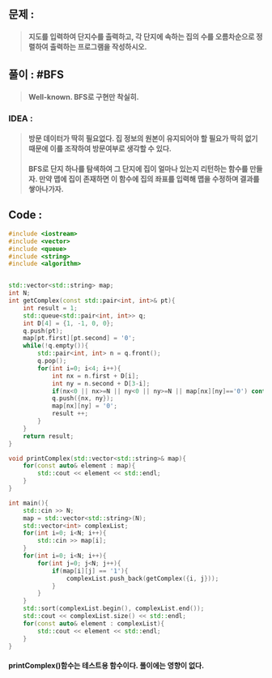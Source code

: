 ## 문제 :
> #### 지도를 입력하여 단지수를 출력하고, 각 단지에 속하는 집의 수를 오름차순으로 정렬하여 출력하는 프로그램을 작성하시오.

## 풀이 : #BFS
> #### Well-known. BFS로 구현만 착실히.

### IDEA :
> #### 방문 데이터가 딱히 필요없다. 집 정보의 원본이 유지되어야 할 필요가 딱히 없기 때문에 이를 조작하여 방문여부로 생각할 수 있다.
> #### BFS로 단지 하나를 탐색하여 그 단지에 집이 얼마나 있는지 리턴하는 함수를 만들자. 만약 맵에 집이 존재하면 이 함수에 집의 좌표를 입력해 맵을 수정하며 결과를 쌓아나가자.

## Code :
```cpp
#include <iostream>
#include <vector>
#include <queue>
#include <string>
#include <algorithm>


std::vector<std::string> map;
int N;
int getComplex(const std::pair<int, int>& pt){
    int result = 1;
    std::queue<std::pair<int, int>> q;
    int D[4] = {1, -1, 0, 0};
    q.push(pt);
    map[pt.first][pt.second] = '0';
    while(!q.empty()){
        std::pair<int, int> n = q.front();
        q.pop();
        for(int i=0; i<4; i++){
            int nx = n.first + D[i];
            int ny = n.second + D[3-i];
            if(nx<0 || nx>=N || ny<0 || ny>=N || map[nx][ny]=='0') continue;
            q.push({nx, ny});
            map[nx][ny] = '0';
            result ++;
        }
    }
    return result;
}

void printComplex(std::vector<std::string>& map){
    for(const auto& element : map){
        std::cout << element << std::endl;
    }
}

int main(){
    std::cin >> N;
    map = std::vector<std::string>(N);
    std::vector<int> complexList;
    for(int i=0; i<N; i++){
        std::cin >> map[i];
    }
    for(int i=0; i<N; i++){
        for(int j=0; j<N; j++){
            if(map[i][j] == '1'){
                complexList.push_back(getComplex({i, j}));
            }
        }
    }
    std::sort(complexList.begin(), complexList.end());
    std::cout << complexList.size() << std::endl;
    for(const auto& element : complexList){
        std::cout << element << std::endl;
    }
}
```
#### printComplex()함수는 테스트용 함수이다. 풀이에는 영향이 없다.
